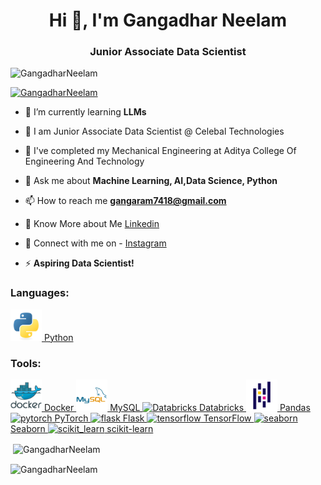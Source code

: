 <h1 align="center">Hi 👋, I'm Gangadhar Neelam</h1>
<h3 align="center">Junior Associate Data Scientist</h3>

<p align="left"> <img src="https://komarev.com/ghpvc/?username=GangadharNeelam&label=Profile%20views&color=0e75b6&style=flat" alt="GangadharNeelam" /> </p>

<p align="left"> <a href="https://github.com/ryo-ma/github-profile-trophy"><img src="https://github-profile-trophy.vercel.app/?username=GangadharNeelam" alt="GangadharNeelam" /></a> </p>


- 🔭  I’m currently learning **LLMs**

- 🌱 I am Junior Associate Data Scientist @ Celebal Technologies
  
- 🌱 I've completed my Mechanical Engineering at Aditya College Of Engineering And Technology

- 💬 Ask me about **Machine Learning, AI,Data Science, Python**

- 📫 How to reach me **gangaram7418@gmail.com**

- 📄 Know More about Me [Linkedin](https://www.linkedin.com/in/gangadhar-neelam/)
- 🤝 Connect with me on -  [Instagram](https://instagram.com/ganga_ram_gr?utm_source=qr&igshid=MzNlNGNkZWQ4Mg==)

- ⚡ **Aspiring Data Scientist!**





<h3 align="left">Languages:</h3>
<p align="left">
    <a href="https://www.python.org" target="_blank" rel="noreferrer">
        <img src="https://raw.githubusercontent.com/devicons/devicon/master/icons/python/python-original.svg" alt="python" width="50" height="50"/>
        Python
    </a>
</p>

<h3 align="left">Tools:</h3>
<p align="left">
    <a href="https://www.docker.com/" target="_blank" rel="noreferrer">
        <img src="https://raw.githubusercontent.com/devicons/devicon/master/icons/docker/docker-original-wordmark.svg" alt="docker" width="50" height="50"/>
        Docker
    </a>
    <a href="https://www.mysql.com/" target="_blank" rel="noreferrer">
        <img src="https://raw.githubusercontent.com/devicons/devicon/master/icons/mysql/mysql-original-wordmark.svg" alt="mysql" width="50" height="50"/>
        MySQL
    </a>
    <a href="https://upload.wikimedia.org/wikipedia/commons/thumb/6/63/Databricks_Logo.png/640px-Databricks_Logo.png" target="_blank" rel="noreferrer">
        <img src="https://upload.wikimedia.org/wikipedia/commons/thumb/6/63/Databricks_Logo.png/640px-Databricks_Logo.png" alt="Databricks" width="70" height="70"/>
        Databricks
    </a>
    <a href="https://pandas.pydata.org/" target="_blank" rel="noreferrer">
        <img src="https://raw.githubusercontent.com/devicons/devicon/2ae2a900d2f041da66e950e4d48052658d850630/icons/pandas/pandas-original.svg" alt="pandas" width="50" height="50"/>
        Pandas
    </a>
    <a href="https://pytorch.org/" target="_blank" rel="noreferrer">
        <img src="https://www.vectorlogo.zone/logos/pytorch/pytorch-icon.svg" alt="pytorch" width="50" height="50"/>
        PyTorch
    </a>
    <a href="https://flask.palletsprojects.com/" target="_blank" rel="noreferrer">
        <img src="https://www.vectorlogo.zone/logos/pocoo_flask/pocoo_flask-icon.svg" alt="flask" width="50" height="50"/>
        Flask
    </a>
    <a href="https://www.tensorflow.org" target="_blank" rel="noreferrer">
        <img src="https://www.vectorlogo.zone/logos/tensorflow/tensorflow-icon.svg" alt="tensorflow" width="50" height="50"/>
        TensorFlow
    </a>
    <a href="https://seaborn.pydata.org/" target="_blank" rel="noreferrer">
        <img src="https://seaborn.pydata.org/_images/logo-mark-lightbg.svg" alt="seaborn" width="50" height="50"/>
        Seaborn
    </a>
    <a href="https://scikit-learn.org/" target="_blank" rel="noreferrer">
        <img src="https://upload.wikimedia.org/wikipedia/commons/0/05/Scikit_learn_logo_small.svg" alt="scikit_learn" width="50" height="50"/>
        scikit-learn
    </a>
</p>




<p>&nbsp;<img align="center" src="https://github-readme-stats.vercel.app/api?username=GangadharNeelam&show_icons=true&locale=en" alt="GangadharNeelam" /></p>

<p><img align="center" src="https://github-readme-streak-stats.herokuapp.com/?user=GangadharNeelam&" alt="GangadharNeelam" /></p>
